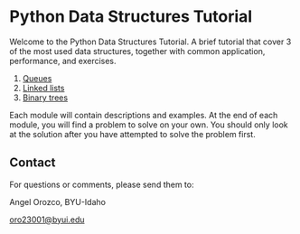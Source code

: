 # Python Data Structures Tutorial

Welcome to the Python Data Structures Tutorial. A brief tutorial that cover 3 of the most used data structures, together with common application, performance, and exercises.

1. [Queues](Queue.md)
2. [Linked lists](linked_lists.md)
3. [Binary trees](binary_tree.md)

Each module will contain descriptions and examples. At the end of each module, you will find a problem to solve on your own. You should only look at the solution after you have attempted to solve the problem first.

## Contact

For questions or comments, please send them to:

Angel Orozco, BYU-Idaho

oro23001@byui.edu